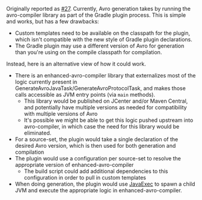 Originally reported as [#27](https://github.com/commercehub-oss/gradle-avro-plugin/issues/27).
Currently, Avro generation takes by running the avro-compiler library as part of the Gradle plugin process.
This is simple and works, but has a few drawbacks:

* Custom templates need to be available on the classpath for the plugin, which isn't compatible with the new style of Gradle plugin declarations.
* The Gradle plugin may use a different version of Avro for generation than you're using on the compile classpath for compilation.

Instead, here is an alternative view of how it could work.

* There is an enhanced-avro-compiler library that externalizes most of the logic currently present in GenerateAvroJavaTask/GenerateAvroProtocolTask, and makes those calls accessible as JVM entry points (via `main` methods).
    * This library would be published on JCenter and/or Maven Central, and potentially have multiple versions as needed for compatibility with multiple versions of Avro
    * It's possible we might be able to get this logic pushed upstream into avro-compiler, in which case the need for this library would be eliminated.
* For a source-set, the plugin would take a single declaration of the desired Avro version, which is then used for both generation and compilation
* The plugin would use a configuration per source-set to resolve the appropriate version of enhanced-avro-compiler
    * The build script could add additional dependencies to this configuration in order to pull in custom templates
* When doing generation, the plugin would use [JavaExec](https://docs.gradle.org/current/javadoc/org/gradle/api/tasks/JavaExec.html) to spawn a child JVM and execute the appropriate logic in enhanced-avro-compiler.
